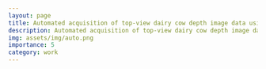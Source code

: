```yaml
---
layout: page
title: Automated acquisition of top-view dairy cow depth image data using an RGB-D sensor camera
description: Automated acquisition of top-view dairy cow depth image data using an RGB-D sensor camera.
img: assets/img/auto.png
importance: 5
category: work
---
```



